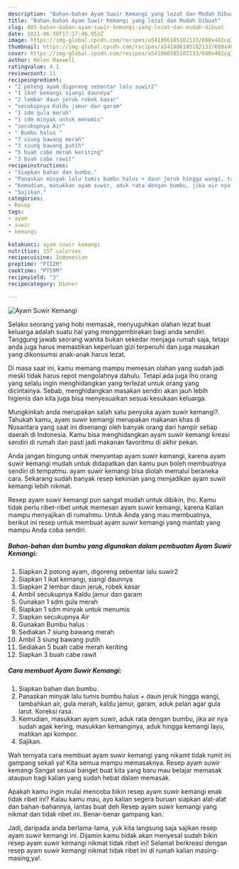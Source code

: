 ```yaml
---
description: "Bahan-bahan Ayam Suwir Kemangi yang lezat dan Mudah Dibuat"
title: "Bahan-bahan Ayam Suwir Kemangi yang lezat dan Mudah Dibuat"
slug: 803-bahan-bahan-ayam-suwir-kemangi-yang-lezat-dan-mudah-dibuat
date: 2021-06-30T17:17:48.953Z
image: https://img-global.cpcdn.com/recipes/a541806185102133/680x482cq70/ayam-suwir-kemangi-foto-resep-utama.jpg
thumbnail: https://img-global.cpcdn.com/recipes/a541806185102133/680x482cq70/ayam-suwir-kemangi-foto-resep-utama.jpg
cover: https://img-global.cpcdn.com/recipes/a541806185102133/680x482cq70/ayam-suwir-kemangi-foto-resep-utama.jpg
author: Helen Maxwell
ratingvalue: 4.1
reviewcount: 11
recipeingredient:
- "2 potong ayam digoreng sebentar lalu suwir2"
- "1 ikat kemangi siangi daunnya"
- "2 lembar daun jeruk robek kasar"
- "secukupnya Kaldu jamur dan garam"
- "1 sdm gula merah"
- "1 sdm minyak untuk menumis"
- "secukupnya Air"
- " Bumbu halus "
- "7 siung bawang merah"
- "3 siung bawang putih"
- "5 buah cabe merah keriting"
- "3 buah cabe rawit"
recipeinstructions:
- "Siapkan bahan dan bumbu."
- "Panaskan minyak lalu tumis bumbu halus + daun jeruk hingga wangi, tambahkan air, gula merah, kaldu jamur, garam, aduk pelan agar gula larut. Koreksi rasa."
- "Kemudian, masukkan ayam suwir, aduk rata dengan bumbu, jika air nya sudah agak kering, masukkan kemanginya, aduk hingga kemangi layu, matikan api kompor."
- "Sajikan."
categories:
- Resep
tags:
- ayam
- suwir
- kemangi

katakunci: ayam suwir kemangi 
nutrition: 157 calories
recipecuisine: Indonesian
preptime: "PT12M"
cooktime: "PT59M"
recipeyield: "3"
recipecategory: Dinner

---
```



![Ayam Suwir Kemangi](https://img-global.cpcdn.com/recipes/a541806185102133/680x482cq70/ayam-suwir-kemangi-foto-resep-utama.jpg)

Selaku seorang yang hobi memasak, menyuguhkan olahan lezat buat keluarga adalah suatu hal yang menggembirakan bagi anda sendiri. Tanggung jawab seorang  wanita bukan sekedar menjaga rumah saja, tetapi anda juga harus memastikan keperluan gizi terpenuhi dan juga masakan yang dikonsumsi anak-anak harus lezat.

Di masa  saat ini, kamu memang mampu memesan olahan yang sudah jadi meski tidak harus repot mengolahnya dahulu. Tetapi ada juga lho orang yang selalu ingin menghidangkan yang terlezat untuk orang yang dicintainya. Sebab, menghidangkan masakan sendiri akan jauh lebih higienis dan kita juga bisa menyesuaikan sesuai kesukaan keluarga. 



Mungkinkah anda merupakan salah satu penyuka ayam suwir kemangi?. Tahukah kamu, ayam suwir kemangi merupakan makanan khas di Nusantara yang saat ini disenangi oleh banyak orang dari hampir setiap daerah di Indonesia. Kamu bisa menghidangkan ayam suwir kemangi kreasi sendiri di rumah dan pasti jadi makanan favoritmu di akhir pekan.

Anda jangan bingung untuk menyantap ayam suwir kemangi, karena ayam suwir kemangi mudah untuk didapatkan dan kamu pun boleh membuatnya sendiri di tempatmu. ayam suwir kemangi bisa diolah memalui beraneka cara. Sekarang sudah banyak resep kekinian yang menjadikan ayam suwir kemangi lebih nikmat.

Resep ayam suwir kemangi pun sangat mudah untuk dibikin, lho. Kamu tidak perlu ribet-ribet untuk memesan ayam suwir kemangi, karena Kalian mampu menyajikan di rumahmu. Untuk Anda yang mau membuatnya, berikut ini resep untuk membuat ayam suwir kemangi yang mantab yang mampu Anda coba sendiri.

<!--inarticleads1-->

##### Bahan-bahan dan bumbu yang digunakan dalam pembuatan Ayam Suwir Kemangi:

1. Siapkan 2 potong ayam, digoreng sebentar lalu suwir2
1. Siapkan 1 ikat kemangi, siangi daunnya
1. Siapkan 2 lembar daun jeruk, robek kasar
1. Ambil secukupnya Kaldu jamur dan garam
1. Gunakan 1 sdm gula merah
1. Siapkan 1 sdm minyak untuk menumis
1. Siapkan secukupnya Air
1. Gunakan  Bumbu halus :
1. Sediakan 7 siung bawang merah
1. Ambil 3 siung bawang putih
1. Sediakan 5 buah cabe merah keriting
1. Siapkan 3 buah cabe rawit




<!--inarticleads2-->

##### Cara membuat Ayam Suwir Kemangi:

1. Siapkan bahan dan bumbu.
1. Panaskan minyak lalu tumis bumbu halus + daun jeruk hingga wangi, tambahkan air, gula merah, kaldu jamur, garam, aduk pelan agar gula larut. Koreksi rasa.
1. Kemudian, masukkan ayam suwir, aduk rata dengan bumbu, jika air nya sudah agak kering, masukkan kemanginya, aduk hingga kemangi layu, matikan api kompor.
1. Sajikan.




Wah ternyata cara membuat ayam suwir kemangi yang nikamt tidak rumit ini gampang sekali ya! Kita semua mampu memasaknya. Resep ayam suwir kemangi Sangat sesuai banget buat kita yang baru mau belajar memasak ataupun bagi kalian yang sudah hebat dalam memasak.

Apakah kamu ingin mulai mencoba bikin resep ayam suwir kemangi enak tidak ribet ini? Kalau kamu mau, ayo kalian segera buruan siapkan alat-alat dan bahan-bahannya, lantas buat deh Resep ayam suwir kemangi yang nikmat dan tidak ribet ini. Benar-benar gampang kan. 

Jadi, daripada anda berlama-lama, yuk kita langsung saja sajikan resep ayam suwir kemangi ini. Dijamin kamu tiidak akan menyesal sudah bikin resep ayam suwir kemangi nikmat tidak ribet ini! Selamat berkreasi dengan resep ayam suwir kemangi nikmat tidak ribet ini di rumah kalian masing-masing,ya!.

